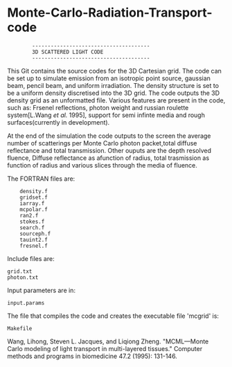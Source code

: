 # Monte-Carlo-Radiation-Transport-code
            --------------------------------------
            3D SCATTERED LIGHT CODE
            --------------------------------------

This Git contains the source codes for the 3D Cartesian grid. The code can be set up to simulate emission from an isotropic point source, gaussian beam, pencil beam, and uniform irradiation. The density structure is set to be a uniform density discretised into the 3D grid. The code outputs the 3D density grid as an unformatted file. Various features are present in the code, such as: Frsenel reflections, photon weight and russian roulette system[L.Wang *et al.* 1995], support for semi infinte media and rough surfaces(currently in development).

At the end of the simulation the code outputs to the screen the average number of scatterings per Monte Carlo photon packet,total diffuse reflectance and total transmission. Other ouputs are the depth resolved fluence, Diffuse reflectance as afunction of radius, total trasmission as function of radius and various slices through the media of fluence.

The FORTRAN files are:

        density.f
        gridset.f
        iarray.f
        mcpolar.f
        ran2.f
        stokes.f
        search.f
        sourceph.f
        tauint2.f
        fresnel.f
Include files are:

	grid.txt  
	photon.txt  

Input parameters are in:

	input.params

The file that compiles the code and creates the executable file 'mcgrid' is:

	Makefile


Wang, Lihong, Steven L. Jacques, and Liqiong Zheng. "MCML—Monte Carlo modeling of light transport in multi-layered tissues." Computer methods and programs in biomedicine 47.2 (1995): 131-146.
